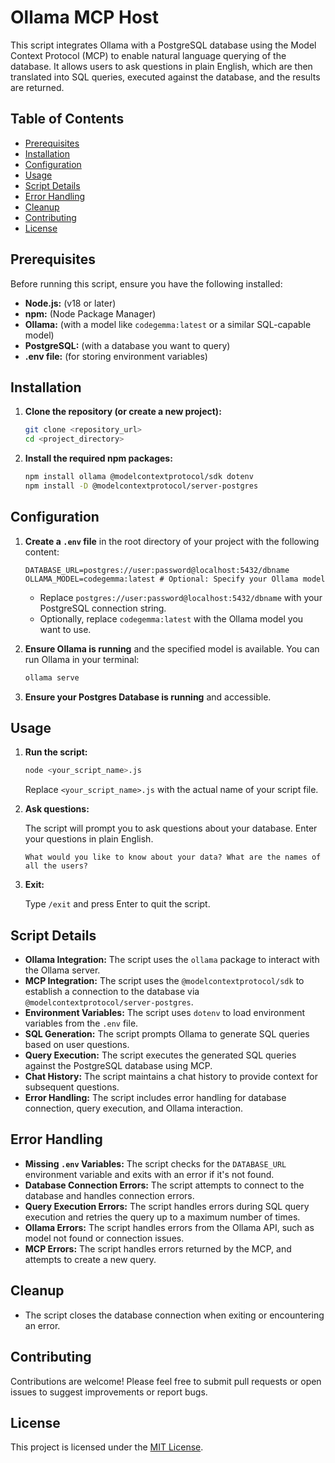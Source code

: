 # Ollama MCP Host

This script integrates Ollama with a PostgreSQL database using the Model Context Protocol (MCP) to enable natural language querying of the database. It allows users to ask questions in plain English, which are then translated into SQL queries, executed against the database, and the results are returned.

## Table of Contents

- [Prerequisites](#prerequisites)
- [Installation](#installation)
- [Configuration](#configuration)
- [Usage](#usage)
- [Script Details](#script-details)
- [Error Handling](#error-handling)
- [Cleanup](#cleanup)
- [Contributing](#contributing)
- [License](#license)

## Prerequisites

Before running this script, ensure you have the following installed:

-   **Node.js:** (v18 or later)
-   **npm:** (Node Package Manager)
-   **Ollama:** (with a model like `codegemma:latest` or a similar SQL-capable model)
-   **PostgreSQL:** (with a database you want to query)
-   **.env file:** (for storing environment variables)

## Installation

1.  **Clone the repository (or create a new project):**

    ```bash
    git clone <repository_url>
    cd <project_directory>
    ```

2.  **Install the required npm packages:**

    ```bash
    npm install ollama @modelcontextprotocol/sdk dotenv
    npm install -D @modelcontextprotocol/server-postgres
    ```

## Configuration

1.  **Create a `.env` file** in the root directory of your project with the following content:

    ```plaintext
    DATABASE_URL=postgres://user:password@localhost:5432/dbname
    OLLAMA_MODEL=codegemma:latest # Optional: Specify your Ollama model
    ```

    -   Replace `postgres://user:password@localhost:5432/dbname` with your PostgreSQL connection string.
    -   Optionally, replace `codegemma:latest` with the Ollama model you want to use.

2.  **Ensure Ollama is running** and the specified model is available. You can run Ollama in your terminal:

    ```bash
    ollama serve
    ```

3.  **Ensure your Postgres Database is running** and accessible.

## Usage

1.  **Run the script:**

    ```bash
    node <your_script_name>.js
    ```

    Replace `<your_script_name>.js` with the actual name of your script file.

2.  **Ask questions:**

    The script will prompt you to ask questions about your database. Enter your questions in plain English.

    ```plaintext
    What would you like to know about your data? What are the names of all the users?
    ```

3.  **Exit:**

    Type `/exit` and press Enter to quit the script.

## Script Details

-   **Ollama Integration:** The script uses the `ollama` package to interact with the Ollama server.
-   **MCP Integration:** The script uses the `@modelcontextprotocol/sdk` to establish a connection to the database via `@modelcontextprotocol/server-postgres`.
-   **Environment Variables:** The script uses `dotenv` to load environment variables from the `.env` file.
-   **SQL Generation:** The script prompts Ollama to generate SQL queries based on user questions.
-   **Query Execution:** The script executes the generated SQL queries against the PostgreSQL database using MCP.
-   **Chat History:** The script maintains a chat history to provide context for subsequent questions.
-   **Error Handling:** The script includes error handling for database connection, query execution, and Ollama interaction.

## Error Handling

-   **Missing `.env` Variables:** The script checks for the `DATABASE_URL` environment variable and exits with an error if it's not found.
-   **Database Connection Errors:** The script attempts to connect to the database and handles connection errors.
-   **Query Execution Errors:** The script handles errors during SQL query execution and retries the query up to a maximum number of times.
-   **Ollama Errors:** The script handles errors from the Ollama API, such as model not found or connection issues.
-   **MCP Errors:** The script handles errors returned by the MCP, and attempts to create a new query.

## Cleanup

-   The script closes the database connection when exiting or encountering an error.

## Contributing

Contributions are welcome! Please feel free to submit pull requests or open issues to suggest improvements or report bugs.

## License

This project is licensed under the [MIT License](LICENSE).